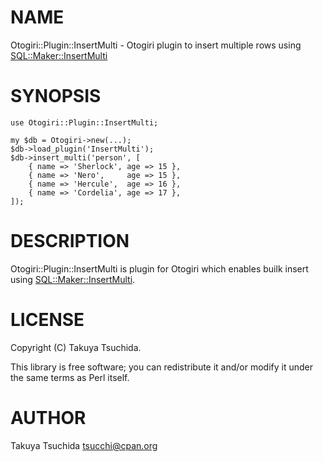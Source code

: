 # NAME

Otogiri::Plugin::InsertMulti - Otogiri plugin to insert multiple rows using [SQL::Maker::InsertMulti](https://metacpan.org/pod/SQL::Maker::InsertMulti)

# SYNOPSIS

    use Otogiri::Plugin::InsertMulti;

    my $db = Otogiri->new(...);
    $db->load_plugin('InsertMulti');
    $db->insert_multi('person', [
        { name => 'Sherlock', age => 15 },
        { name => 'Nero',     age => 15 },
        { name => 'Hercule',  age => 16 },
        { name => 'Cordelia', age => 17 },
    ]);

# DESCRIPTION

Otogiri::Plugin::InsertMulti is plugin for Otogiri which enables builk insert using [SQL::Maker::InsertMulti](https://metacpan.org/pod/SQL::Maker::InsertMulti).

# LICENSE

Copyright (C) Takuya Tsuchida.

This library is free software; you can redistribute it and/or modify
it under the same terms as Perl itself.

# AUTHOR

Takuya Tsuchida <tsucchi@cpan.org>
